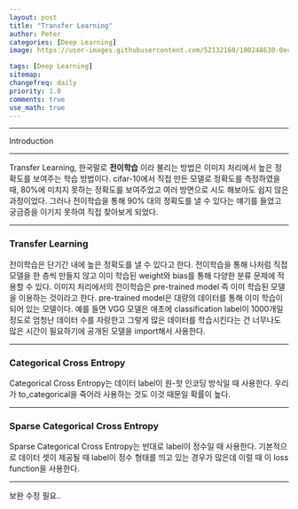 ```yaml
---
layout: post
title: "Transfer Learning"
author: Peter
categories: [Deep Learning]
image: https://user-images.githubusercontent.com/52132160/100248630-0ec3d800-2f7f-11eb-9cc3-db0f10ae26eb.png

tags: [Deep Learning]
sitemap:
changefreq: daily
priority: 1.0
comments: true
use_math: true
---
```


---

Introduction

---

Transfer Learning, 한국말로 **전이학습** 이라 불리는 방법은 이미지 처리에서 높은 정확도를 보여주는 학습 방법이다.
cifar-10에서 직접 만든 모델로 정확도를 측정하였을 때, 80%에 미치지 못하는 정확도를 보여주었고 여러 방면으로 시도 해보아도 쉽지 않은 과정이었다.
그러나 전이학습을 통해 90% 대의 정확도를 낼 수 있다는 얘기를 들었고 궁금증을 이기지 못하여 직접 찾아보게 되었다.

---

### Transfer Learning

전이학습은 단기간 내에 높은 정확도를 낼 수 있다고 한다. 전이학습을 통해 나처럼 직접 모델을 한 층씩 만들지 않고 이미 학습된 weight와 bias를 통해 다양한 분류 문제에 적용할 수 있다. 이미지 처리에서의 전이학습은 pre-trained model 즉 이미 학습된 모델을 이용하는 것이라고 한다. pre-trained model은 대량의 데이터를 통해 이미 학습이 되어 있는 모델이다. 예를 들면 VGG 모델은 애초에 classification label이 1000개일 정도로 엄청난 데이터 수를 자랑한고 그렇게 많은 데이터를 학습시킨다는 건 너무나도 많은 시간이 필요하기에 공개된 모델을 import해서 사용한다.

---

### Categorical Cross Entropy

Categorical Cross Entropy는 데이터 label이 원-핫 인코딩 방식일 때 사용한다.
우리가 to_categorical을 죽어라 사용하는 것도 이것 때문일 확률이 높다.

---

### Sparse Categorical Cross Entropy

Sparse Categorical Cross Entropy는 반대로 label이 정수일 때 사용한다. 기본적으로 데이터 셋이 제공될 때 label이 정수 형태를 띄고 있는 경우가 많은데 이럴 때 이 loss function을 사용한다.

---

보완 수정 필요..
